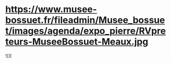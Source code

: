 # https://www.musee-bossuet.fr/fileadmin/Musee_bossuet/images/agenda/expo_pierre/RVpreteurs-MuseeBossuet-Meaux.jpg

![](
